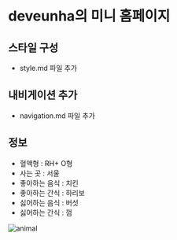 # deveunha의 미니 홈페이지

## 스타일 구성
- style.md 파일 추가

## 내비게이션 추가
- navigation.md 파일 추가

## 정보
- 혈액형 : RH+ O형
- 사는 곳 : 서울
- 좋아하는 음식 : 치킨
- 좋아하는 간식 : 하리보
- 싫어하는 음식 : 버섯
- 싫어하는 간식 : 껌 

![animal](https://github.com/user-attachments/assets/69e8beeb-3e23-43d9-9fa6-3ce187d6d22e)